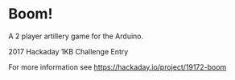 # Boom!
A 2 player artillery game for the Arduino.

2017 Hackaday 1KB Challenge Entry

For more information see https://hackaday.io/project/19172-boom

